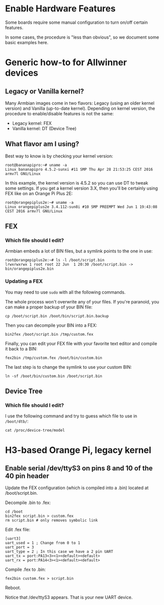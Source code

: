 Enable Hardware Features
========================

Some boards require some manual configuration to turn on/off certain features.

In some cases, the procedure is "less than obvious", so we document some basic examples here.

# Generic how-to for Allwinner devices

## Legacy or Vanilla kernel?

Many Armbian images come in two flavors: Legacy (using an older kernel version) and Vanilla (up-to-date kernel). Depending on kernel version, the procedure to enable/disable features is not the same:

 * Legacy kernel: FEX
 * Vanilla kernel: DT (Device Tree)

## What flavor am I using?

Best way to know is by checking your kernel version:

```
root@bananapipro:~# uname -a
Linux bananapipro 4.5.2-sunxi #11 SMP Thu Apr 28 21:53:25 CEST 2016 armv7l GNU/Linux
```

In this example, the kernel version is 4.5.2 so you can use DT to tweak some settings. If you get a kernel version 3.X, then you'll be certainly using FEX like on an Orange Pi Plus 2E:

```
root@orangepiplus2e:~# uname -a
Linux orangepiplus2e 3.4.112-sun8i #10 SMP PREEMPT Wed Jun 1 19:43:08 CEST 2016 armv7l GNU/Linux
```

## FEX

### Which file should I edit?

Armbian embeds a lot of BIN files, but a symlink points to the one in use:

```
root@orangepiplus2e:~# ls -l /boot/script.bin
lrwxrwxrwx 1 root root 22 Jun  1 20:30 /boot/script.bin -> bin/orangepiplus2e.bin
```

### Updating a FEX

You may need to use `sudo` with all the following commands.

The whole process won't overwrite any of your files. If you're paranoid, you can make a proper backup of your BIN file:

```
cp /boot/script.bin /boot/bin/script.bin.backup
```

Then you can decompile your BIN into a FEX:

```
bin2fex /boot/script.bin /tmp/custom.fex
```

Finally, you can edit your FEX file with your favorite text editor and compile it back to a BIN:

```
fex2bin /tmp/custom.fex /boot/bin/custom.bin
```

The last step is to change the symlink to use your custom BIN:

```
ln -sf /boot/bin/custom.bin /boot/script.bin
```

## Device Tree

### Which file should I edit?

I use the following command and try to guess which file to use in `/boot/dtb/`:

```
cat /proc/device-tree/model
```

# H3-based Orange Pi, legacy kernel

## Enable serial /dev/ttyS3 on pins 8 and 10 of the 40 pin header

Update the FEX configuration (which is compiled into a .bin) located at /boot/script.bin.

Decompile .bin to .fex:

```
cd /boot
bin2fex script.bin > custom.fex
rm script.bin # only removes symbolic link
```

Edit .fex file:

```
[uart3]
uart_used = 1 ; Change from 0 to 1
uart_port = 3
uart_type = 2 ; In this case we have a 2 pin UART
uart_tx = port:PA13<3><1><default><default>
uart_rx = port:PA14<3><1><default><default>
```

Compile .fex to .bin:

```
fex2bin custom.fex > script.bin
```

Reboot.

Notice that /dev/ttyS3 appears. That is your new UART device.
